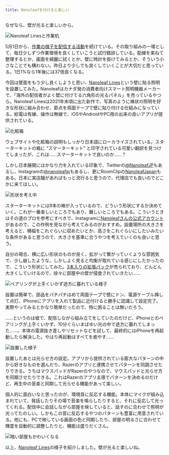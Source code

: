 ```yaml
---
title: Nanoleafを付けると楽しい
---
```

なぜなら、壁が光ると楽しいから。

![](https://lh3.googleusercontent.com/docs/ADP-6oEt7T1g79BlVXoY9T_BIrdeREDLmjPyvML4YZSRAsg3nK3BKrueHBkxFuosRDKQO23HHTrwXb-vXduHeDv8MhU5OwRk-KpDO_GOadp2z8exg-H9QO_pJaEotqSzeqeDJH-yymJNaHfuFirv_MDy5YzaD0srmNm1wCHnAVJ9PcAUBDwUQzF_s2QWTPsXDZJ-4kY4O8J6U9nVnCyHxdSkISbqqMagbVr0ga3k7Nv4cDvFaECnu3xUBsD9PTszJS5KG2-ayLMWff_WeVOppdOMePZk9XP7oJNmL4p3FfKpazQIDkAX9ZQMIcm522ls6cZ-c911H1ueo6Fq37JM2KGCHGaAF_tCdQ1h7HyyuOEQxdHmuksRpx0lybFUG8tNkUX92IqJKSqc-IKi8MF1Udcf5cUsOGdvdlC3u1B1nupBFxIrJ51ITcvUH5P2fmbmaOlBvDumlgB8biqUQOYuw60FvK867XPXyMEEPVSejbkJkfQeiQ4oUkCRb0Ai5021BbWiVzVJ8aGnDsCniYYhoLWinWbuUYS_nqNH_lfwB1iu-PVuahNcVNCWKqcfL1h66XbUU_j1Qgn_yqFq3jOtpKUDKxU432bPfNkTASGhRdWXe4eir7qrgshiOGxXwVkLRWgi3C7WTRhE1e4mj1FlIW2uO6deYzg263bAJXSUfEAn4LiSVfUlUYxdbpvij7zCVjtuaFiupjURqNsJ3YiKv5P73Jw51ciQfkAbRjoTMv7IPTB5MPKqiUS-7duX7SvaKgcDk15UgPlMli9V7Sf2npDI09wjLZG70Wb9Me9Yjilx6zIv6qveeaHutgLqahkTxdv1hG27Xq7Kph5e_NvhCY8i5p9_1_xJFW9G7zEnfxMKsnKX1bYt0vVPYYwX5YkJbAbx3GRU7IoIlvpmEqaSzhXiSMeyUAuFaP1Oqfvaw4I2XprdibIPbFwBCPsITwbz-uunfM4NXyOrj79pzGlEyOKxOT9a2dkmpjIVPsIPkcrogSwi9UZtW4ej44r1quIAQs3A9tUGBiOo-VXeGHUOEEDm-SlQ-IXke9E7JMK3TSzzdWtcCG_57sJeaM03ikLNNPrY569BF0BoJHM-TOPk04-_liXcRekJJSeIfW__AYo19-hwo4IbiCkvYnb2aZLk9qdyalqk62mxufGP-FpFgnwNXCCjDBw4NUx0odOwqtkDg6-TDvi5_LfnTJYbDicMiDgeVL5pCl3alClrVIqplK3AsrjSboRNBRQmstikRYHcyS7t0vzWpA "Nanoleaf Linesと作業机")

5月1日から、[作業の様子を配信する活動](https://www.youtube.com/c/r7kamura)を続けている。その取り組みの一環として、毎日少しずつ作業環境を良くしていこうと試行錯誤している。配線を束ねて整理するとか、画面を綺麗に拭くとか、壁に時計を掛けてみるとか、そういう小さなことでも構わない。昨日より少しでも良くしていくことが大切だと思っている。1日1%なら1年後には37倍良くなる。

今回は壁面をもう少し良くしようと思い、[Nanoleaf Lines](https://www.amazon.co.jp/dp/B09MS3359S)という壁に貼る照明を設置してみた。Nanoleafはカナダ発の消費者向けスマート照明機器メーカーで、「海外の配信者がよく壁に付けてる六角形の光るパネル」を売っているやつら。Nanoleaf Linesは2021年末頃に出た新作で、写真のように棒状の照明を好きな形状に組み合わせ、節点を両面テープで壁に貼り付ける仕組みになっている。給電は有線、操作は無線で、iOSやAndroidやPC用の出来の良いアプリが提供されている。

![](https://lh3.googleusercontent.com/docs/ADP-6oEzb5T96lapc9l2Vx_b04W2Qh-VW7sZ2vHIYwpUhM2GfiyU_aVbTSGE4FQLkCI3G-4OJv1CjV-dwtu5K0au7muOliusvMWs8hwiGRepiLCMiuqetOUdT4WFb_IaWjU9C2zJA_VrZ-Ve47cP7NxTWBM2lVTN9G_BUCW-EpTk1rhDtAnWWadVy9N7AA8DMLP2v_10rXNOfPD8aTLprUKEm-YB8Y3IxeV9TY8A4xkGSuyWzultdMcKdx3dVftWlGbcpLV1pLD2TKopHRStej6NKBQbCLbM1JDwkC3EjnnutLB6oJMDlxF6x4NHmg4Dji4uTe_KoZjmVwNUyThX58T6XGcncBVBLTpUUCrH4lpiudiKJqWIspA3jzpQ-FPrumoiuoSf9EvBx-l2-DbgdnZMG2Vtvyr8tVnbgs5Q9E3NKyCh0KAujo2xoBXXKU8851ow83XPyqVaiSRbp8bP3qap12I-11eULOAnEGb1SyyYMMrYpQyAGfAh5A2u9DMdZf7TQs4ANzwEkOV82kxzRU5QYklxsq61tZWXVkZgCYjj0_64HdcaVWN09nY8Dyln6sFIoKMRlF3-xbmKr2f70Uiie9UimO3ahmsC-H3yXYQNl1XVleMSoW8Qp5ePVMWDCtD-seRTLDVhyv6H-wpx7GorL0LExoyAcVFOltWa2DYHqAS5P1gCbDUhYoXjU9ZEbYvo_PJ0iLG5NPj-r8T94SfU-IFgnU_l3EwPzRIU2WYxLdCT_9etgVeO1Yqm6U7iZB8VYq4y4acopMPiSSWOO1khosARD5R2kwlxTgL_CSRDLF9cuNUwg0hguhRG1dPPtI_xfoJf-WCTJhEoZFU1y7JDsvE7oOniyyMCA4rTfZ5jA2a2BaNmnl4BB8Ka8ogvIcRxpyQtw99lT0L1t8dHEYEPvMfqvZTIzLZj9Eb2gNGMmvasmpsNJ26aHxEy9KcTBKaYjVcP4q2CRcy7T3GZJIekQfY33zd0AsbhKmAjHoSUFZRl6R0VXROMsa_XIzujZp28Emupcn0sEeZntvZDn1PKmdtu28HQ45GR7WcL_cf_NwH85kYirEiFR6Y26w8Sb5ntHTUXwIGXCS9HFMd-sQyiymTGY6rTJwCY9qFAbtYCaQP1qKTDvtMhj31ftRxJjScAQ531YfyGrH2hbZa5lGPgiJj-svT-LdBSSTglaQjOrHaHeaWpYBjeoCD0f4V4lEX1sS44fgq1_jF41ygN3Ntc5Q4pSDXYumESQIH-KbRkMxm4zHEhoQ "化粧箱")

ウェブサイトや化粧箱の説明もしっかり日本語にローカライズされている。スターターキットの箱に “スマーターキット” と印字されている可愛い翻訳を見つけてしまったが、これは……スマーターキットで良いのか……？

しかし日本展開にはかなり力を入れている印象で、Twitterの[@NanoleafJP](https://twitter.com/NanoleafJP)もあるし、Instagramの[@nanoleafjp](https://www.instagram.com/nanoleafjp/)もあるし、更にRoomClipの[NanoleafJapan](https://roomclip.jp/myroom/5824865)もある。日本に実店舗があればもっと流行ると思うので、代理店でも良いのでどこかに来てほしい。

![](https://lh3.googleusercontent.com/docs/ADP-6oH5urY13IwZWKI0Bt9G_QHVFJQOPRK0BgGvB9Maqww8SaqmXEViPvKohLJdtu3Yol6MSWNum9IXY7dPbsBAyekqvcK0XT8gXFs9LSMvj0zTsUX0bN2jGDfTsEH7nUerryKaWm3EcWdFEssgThbFDu89pkV9ZQntUxFxK6jpHc8vBKatM-EMnd2oEMIaWL0BVyiAr5cOKbCfOAopvxwVgFHczs6OW3Ch2eBG8Gfybv7IFqJqhPiaaNG93tiFPO7Nwga_rdceiA6dngJmiIQVHDjtkXwtl5tV6qcfFLCsZLZVSNtZEgvzuronRJ9hqyK-k9gXHwQpEaZ8adUjHU418iOC42h41Vx2r6qHgV4mb9Uyf-lw4oLBzFKBiIqggLp_0iOycg04WWA0_X_hgFkEXWQVj-FU3pcyVm0nxOMOE7-_iMeCEhzo1XdZUsvEjl6uBpmC66303Z2qWmDBaewKP_99nJXGH3fwRttSeUi4xQpYypr2vksU2uLxdGOAAKkAi7nTE9MUqQx4dK2oJ8lnRsBR4kZ89TNrZ2kkgVEF2PQTCJJrENTVEgvkFzP4tPK9PbOabkoAFQDh4jNPsChO38USDEAnfz-F-toYfY4AbUFSJHFkYT-Ilqz11fKE-Ku9UlslENJcSBbZvPpQxqkcHIkmWEg4pcJKV4Y_APmoIPtCDOd3Vfuy6ohKpMk76YJDhgK5F-Jt-dwz5QbkMQrsUoVnqJs7UhD11AELi5R5QnMmwHaCgmPY7VJGQtkPCNVf8h9kEsyNGqILZjYtb3pHSj4LS-iYc63eK-Gf1-Q1AoTZVyyJQQ3fB7ZPXyIG7H3WxV6W69Cax3oG_Sl3mCtR4YbfkPP4QEj-BFu4u6_53uDVu3c88oJZcK1p6RrSoW6vUuFq3CGYuT1re0euUOUq8N_WG2xGXKUTOIsshhzrG6jmRqP47K9cqXW1541mGkUJeRJWq3QPZ_bt8ye9bLt1KS9F7dzUVKlW4QOXlEZmsw3Ce7L-itZ-fJgiepndUTBqnwlt48GNjv2jZGZkvs3vUsa4A5QPsd_1sgq1W-iFZJ67DRHbvDAHYmojrmyP823U2lcm4MbhKKuM2g6xiO979uGXfRSd_YguGhAVB2t3ePYXlgGgq4OKwm0iyy5CmvRqG_m5-OyYGFtx3mbN-YJh_qLphWwuPn5zqY2MxcY_WcPhM2uxoxaD8WTDOV2yozgZeinNsTeqSow3yIfIEWA_y1NwGlRLrQIsn3FTuveWklLs-4J0 "形状を考え中")

スターターキットには9本の棒が入っているので、どういう形状にするか決めていく。これが一番楽しいところでもあり、難しいところでもある。こういうときはその道のプロを参考にすべきで、Instagramに[Nanoleafさんの公式アカウント](https://www.instagram.com/nanoleaf/)があるので、この作例を見ながら考えてみるのがおすすめ。設置場所の大きさを考えると、横幅をこれぐらいに収めたいとか、高さをこれぐらいにしたいみたいな条件があると思うので、大きさを基準に合うやつを考えていくのも良いと思う。

自分の場合、横に広い形状のものが良く、拡がって繋がっていくような雰囲気で、少し崩したような、しかしよく見ると均衡が取れている感じにしたかったので、こういう形状にしてみた。[3本入りの拡張パック](https://www.amazon.co.jp/dp/B09JHSG2R5)が売られており、どんどん大きくしていけるので、徐々に部屋中の壁が侵食されていきたい……

![](https://lh3.googleusercontent.com/docs/ADP-6oFpkMUhm3v8pss8SdQzwKa_r7W9ISTx-THR6fGSjlw-nJS76H4NB4crfuhP8P0Q5hRBht3dN9FJmOxOz0txEJWft0g4w0BrbPZNANhCsDfKxgs7UkGn8LWneRyOOK6w3oaswtwi3ssMd2TDcMLHbYctSSS1nrRKITUNmFfHupGGp1v_Ar6zcp5Dtb0DYrXOOwf80RRf2q4vfQOy2Wl3DxNkPFM_h1iS15riYyFURHRUyRDc2Z3ypEcRLRkLsUB8MPs8ieg0-J3t5svEaL0yJ1A9bIaaPYHSmmxD5_rJPchyZMYArcwG9E4PrVfRWB7QKFW0tXlEf-CUvjUHkiTG5pLnxf2GPJvWgBwCEz5Qhe6mYStrkxZNhUJhmMh2pNi0oSU5MrSRvLLYnujK_8DaaUZoB_YmQVu98PzCt9f4otR0rVwyWn1H2FW6LKwY5QlcQ3hWnT2jvE_uCPjkk0lNUhuIhvtZ7lVRRnhifbH0otDQs_630y3tuAETxpy43b5WHgL24aAMXiQGp4tdRq5qt7rGMU7Uh5t7af1IFxIKsH3nil0j8FuZ36kordP-Oc-LF3KqDy4Oq-V3SjR9UyG4wg-qiTHg9OTHNNmklL5Ng6UapQrrCkVew0Ae6ErUbtkwuh_r8J0dpnPPIF-I-vFiMJmmurjUxrtwa6HsY9DXJ-OdbnOLBRTw2BhFxIceFPfRHw78IQW720Trr1Lr78h1UU23-v7QkjkE2NHOxMwB5-kpfUqDI0Af4MaGqvqSGhvaTgX7Hsd7a9sq_qPZrhthRwL2MwngrJ-R629yNf6djrt4mRhWNObLkz6bpE6DEjl_YbpCxmx3Ex5aL_h46nSpeV8mm5GcuNbXac11bDKIf6tGoRIoAMZ0Jz1Kjd-YQXPp9aENs-9IxkEeCkf5xvkooJUH6Ym--1hrwO01fknhpIcyZo00zA23nZrujFIoAwp3PeQvJceCmSdejkR58T09daKRQxnVNugOUR3YsKUNfTJspectw10rZzrA2adG9CSwsZorQMn_ad5qLFWDn7Xn1uvmyplDvBdkdcsTaAtrEp-ZPEueqTdUaXVQvBq-l3-ZHoFr6D-6Tu8qS9thQWrQjfZa-knpHNhnmI5-hMmHJx2EEhpVScSojVFKxHqD-sCzkJpUrgyD_Dlu81Ai24yUNTnoxurpOMxJM6zStgD10r2hPXgQ3sglBm431KCex-xO6jXFg26BJFOMToRCapZXytKoUw1CTszhd6EZhqXNSFroeA4Q "ペアリングが上手くいかず途方に暮れている様子")

設置は簡単で、部品をパチパチはめて両面テープで壁にドン、電源ケーブル挿して点灯、iPhoneにアプリを入れて製品に近付けると勝手に認識して設定完了。実際やってみるとかなり簡単だったので、特に困ることは無いだろう。

……というのは嘘で、配信しながら組み立てをしていたのだけど、iPhoneとのペアリングが上手くいかず、10分ぐらいまばゆい光の中で途方に暮れてしまった……。本体の電源抜き差しやリセットなどを試して、最終的にはiPhoneを再起動したら解決した。やはり再起動はすべてを癒やす……

![](https://lh3.googleusercontent.com/docs/ADP-6oFli6MYkOU8JXtyG77NcVMjB4xm1m07aCiywo1kzcqUcMxm-kDkETLihmuOYGr3cP-b6M5LUzQClCbRxy-IC42fuyKL0XYsxNkm-rpPn7OkdI4MYBfUZ2CiQCm4jROCvNpeSRosXEUgbRvrbLMZL3yj1W-2YvpP8dXY8Ld6s9jyHWm0v8L2RkWUGeQpwMcoDlpDsz5RdwiwKm8bO94oY08WkkM6NFGo6J0w5_JBd61w_j0V7LxmJXesIsD-xGmsXDrif1ZqCBTRPFiO0wPla99t5sjMdMTrb_-kc-1-LYurVlBQZoKNGT58KCxI5ZYrEte0n3BKtv3jGilCQ3xl9PdU-W24jatCS3UXi95i_R3ZeJEh2dgDG-GXqM9O-_7NHIFhO5VmhxunG3Jns9Ei0OjlotHgRw0tskNGdGcq4SCsVlX_tq_S1WpsvP0-g-k_bfoAezSBqEgnAxSSdWms-4ZgfI-tlPFKgMuIkDg9kU4a1lWkuPNNhua7GkYx6Vml9C_jXmP9ddhuFvE-57wPj61XwtjbSXeN2VIWHUz8ll2KsONayb7EeUt73h_IHJIIPj_RwGSF2BEO8bXt72FH8cO5q7YjHP_qpGkxv5pe6DH0WcXe47VI1628Zqxcprl6FKuxqes85L6HK8oDgPqDq9cfAzuAjCYuEb0sv5q7-giC106k6YRpaivdHI9oCmo_uNLjBB_hW8cpN9LIGDqe-ILm8Mtb5wD5SToAXTMXBnZnRTBTuAgxA7mSDZNH6YzSUjulFNJcbddCsdq6AxOTFILgN5UPRgyQqpBpUIIvLZu41E3BF4XZIAmB1K7b2BhF6m2kB_qq3PPZ7EKPxspeP8ei7I4YrLzaROo0itIxlNQbha6YACzw0yWOT8_otVEhdomYYfqwHgBgt6NAE8Tkl8freIgq8TTT7OgbpL1of5ojL8RB5Um5S2POtSnQRhqJ0JefBBkU4ufJwlbOedn9tKWUAwvh-PW8MO_qVZ9wsPv-x5kgD4G6Uf7z0VfOQZhvC_omxbW2s_fhMHf6YJrXwoIahQ6us4lnNw-RlVdfVKO9r_Vu26ZbALBOqtCAAj-URgnzjkUIHoNbGd1Vg9TotJULxNcrKS27q6J8oMX92eS0oMGYu4Pb4rvFnpofbzXOkKFRcYF9Zf-7RlRsKEsCB5J_v19RmWuv6ceFpyatVbSJ5CRz3mCHxPbFHKTfjQUk_51dkOskKuG7A1DLqnK7jTQTN8mku9eFuFLR_4GuRrfoYwcObQ "設置した様子")

設置したあとは光らせ方の設定。アプリから提供されている膨大なパターンの中から好きなものを選んだり、Razerのアプリと連携させてパターンを同調させたりできる。うちはマウスパッドがRazerのやつなので、マウスパッドと光らせ方を同期させたりできる。これはRazerのアプリ主導でパターンを決めるのだけど、再生中の音楽と同期して光らせる機能があって楽しい。

個人的に面白いなと思ったのが、環境音に反応する機能。本体にマイクが組み込まれていて、発話したりその場で音楽を鳴らしたりすると、それに反応して光ってくれる。配信中に会話しながら部屋を映していると、話すのに合わせて照明が光ってたのしい。しかもこの音に反応するやつのパターンも豊富に用意されている。他にも、PCで映している画面の色と同期したり、部屋の明るさに合わせて輝度を自動的に調整したりと、機能は盛りだくさん。

![](https://lh3.googleusercontent.com/docs/ADP-6oFuijYXJvLV_es981Ht6TCMYhk9ThHLajbCrFAcSVo_PhcB--57v03ByrRl6we4q7SGzR1yOdJGtn9jnh1HsaWEJGfDgy3XptT_ayQbVxcfXaPAftu2vO3A3LWHLUq8ZDenNMH3gxFtvENzU-cVcmuKEnj8WfO9EvwTdBMrLdpH7W9ghRWLDsgEcV7NCabAqejGgyXz9pcZtNPJ9wUzjpWbATqXvG2FE5T5j9ZSlulcnoahp1ClVwn9abfsXQumMKLqjzAEC8xTatl_N8qMpbXpz2YnyJ-9F-esH556hkxYRfS_oIKpTRAwe2qxCkUAFbgInFCdMofgq2OQOH6rawtOnG3DMqdexwH1mMhadMtl0SZ54TySizmcIevDTxCuOnxYVaqhQkOJ3p5rHop1IRMBEY7wv28G3vchyQSTqR-_7cr-JFzfcT-PsIJoZxCFNlND8Xyhzv3YT0L8bnVkjsdO0lxOD_2Az-XTPyADa2vSvOkKwT-sGS3XrLrucZR_hDT7kWI5anP_oJ329sPJ15Wqu3gIwcybS9hpbd2xbWqAPNc6Zw8Sxhx_sdr5REXBoLmcdBgqpmrikhYLdPABb6w-6qSZLr8esAjpvMYqn81OGjnqmpVIkS_lyLOLbXyW10HN8ETMAtxxSJJel3CgSs9LkvEAugQgTHblvs4Dx0Dmj3lz-kYFlBHax43-VfDMNLEHHrjBOe4zT4hYVENNffwi_UgM9BRmXZCTjD8N-O-xmursxZXQiqGmJDBUa8lOHdxQ6KtfTAbOGtjzIznXUKcgpn6Y61h60qPYpa5FjpqN0pvIKutj1cselaP1k9-faiukNLToulqQGFzJFqMDWiRaPbx8661sNZdp7KJNER3iDGKE1RxE1sLYzSszRjFC2P3fItMEcwZh6w3fe6NaBRIlt-IQCGDP-EKP24NNoSEhUUBPGjATjOtBqjGIIiqa1DDRggxYU4xGKPnxKGXSqXuu6YIGvqrs5nKJzBFeU7miCUJIfppq1689ajbMoqKZL5vyATK-x7yjP7470dkA9GwM8gGJiSwqAE_7JgiE9YZUM2-IT4xOnAbcJonw2IV8mThObdk8gvjpQc8I-iDSxEoSqYEj1taD0-tIRm3xYvizuWNYzxRfI9hG-q6xNeLXFcp1MyP3F_DLNFn_XIknczigny8Om4tOnRomRLuW4NKYlbBXBkcUWxQd0hnRTYVBVEFz60FCNOr9dF-riNjd_ZcuNgNZizkAmeyy6HO53ztd2JaudA "暗い部屋もかわいくなる")

以上、[Nanoleaf Lines](https://www.amazon.co.jp/dp/B09MS3359S)の様子を紹介しました。壁が光ると楽しいね。
